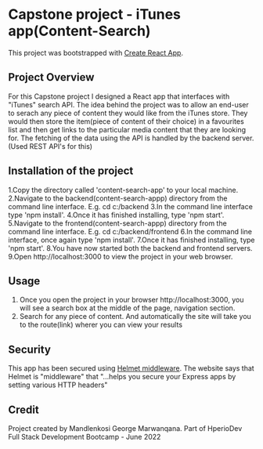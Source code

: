 #  Capstone project - iTunes app(Content-Search)

This project was bootstrapped with [Create React App](https://github.com/facebook/create-react-app).

## Project Overview
For this Capstone project  I designed a React app that interfaces with "iTunes" search API.
The idea behind the project was to allow an end-user to serach any piece of content they would like from the iTunes store. They would then store the item(piece of content of their choice) in a favourites list and then get links to 
the particular media content that they are looking for.
The fetching of the data using the API is handled by the backend server.(Used REST API's for this)

## Installation of the project 
1.Copy the directory called 'content-search-app' to your local machine.
2.Navigate to the backend(content-search-appp) directory from the command line interface. E.g. cd c:/backend
3.In the command line interface type 'npm install'.
4.Once it has finished installing, type 'npm start'.
5.Navigate to the frontend(content-search-appp) directory from the command line interface. E.g. cd c:/backend/frontend
6.In the command line interface, once again type 'npm install'.
7.Once it has finished installing, type 'npm start'.
8.You have now started both the backend and frontend servers.
9.Open http://localhost:3000 to view the project in your web browser.

## Usage
1. Once you open the project in your browser http://localhost:3000, you will see a search box at the middle of the page, navigation section. 
2. Search for any piece of content. And automatically the site will take you to the route(link) wherer you can view your results

## Security
This app has been secured using [Helmet middleware](https://helmetjs.github.io/). The website says that Helmet is "middleware" that "...helps you secure your Express apps by setting various HTTP headers"


## Credit
Project created by Mandlenkosi George Marwanqana. Part of HperioDev Full Stack Development Bootcamp - June 2022
